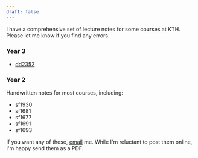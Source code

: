 ```yaml
---
draft: false
---
```


I have a comprehensive set of lecture notes for some courses at KTH. Please let me know if you find any errors.

### Year 3
- [dd2352](https://isabeldahlgren.github.io/dd2352)

### Year 2
Handwritten notes for most courses, including:
- sf1930
- sf1681
- sf1677
- sf1691
- sf1693

If you want any of these, [email](mailto:isabel.dahlgren@gmail.com) me. While I'm reluctant to post them online, I'm happy send them as a PDF.
